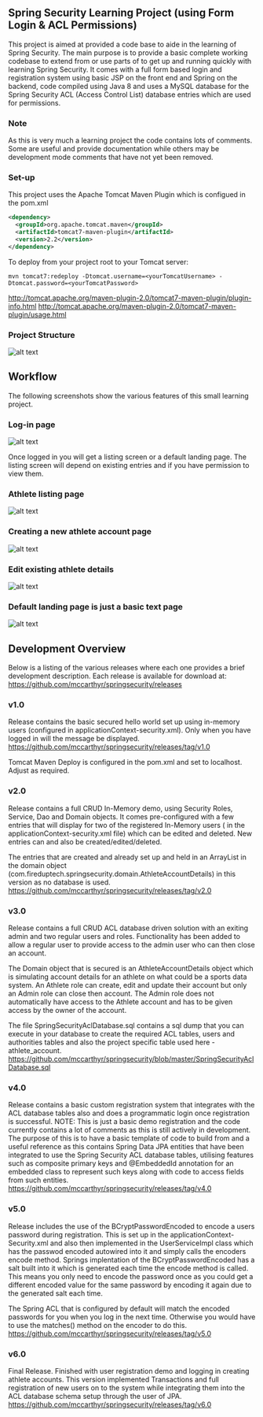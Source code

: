 ## Spring Security Learning Project (using Form Login & ACL Permissions)

This project is aimed at provided a code base to aide in the learning of Spring Security. The main purpose is to provide a basic complete working codebase to extend from or use parts of to get up and running quickly with learning Spring Security.
It comes with a full form based login and registration system using basic JSP on the front end and Spring on the backend, code compiled using Java 8 and uses a MySQL database for the Spring Security ACL (Access Control List) database entries which are used for permissions.

### Note
As this is very much a learning project the code contains lots of comments. Some are useful and provide documentation while others may be development mode comments that have not yet been removed. 

### Set-up
This project uses the Apache Tomcat Maven Plugin which is configued in the pom.xml

```xml
<dependency>
  <groupId>org.apache.tomcat.maven</groupId>
  <artifactId>tomcat7-maven-plugin</artifactId>
  <version>2.2</version>
</dependency>
```

To deploy from your project root to your Tomcat server:
```shell
mvn tomcat7:redeploy -Dtomcat.username=<yourTomcatUsername> -Dtomcat.password=<yourTomcatPassword>
```
http://tomcat.apache.org/maven-plugin-2.0/tomcat7-maven-plugin/plugin-info.html
http://tomcat.apache.org/maven-plugin-2.0/tomcat7-maven-plugin/usage.html


### Project Structure
![alt text](screenshots/SpringSecurity_ProjectListing.png "Project File Structure")

## Workflow

The following screenshots show the various features of this small learning project.

### Log-in page
![alt text](screenshots/SpringSecurity_WORKFLOW_Login.png "Login Screen")

Once logged in you will get a listing screen or a default landing page. The listing screen will depend on existing entries and if you have permission to view them.

### Athlete listing page
![alt text](screenshots/SpringSecurity_WORKFLOW_AthleteListingPage2.png "Athlete Listing Screen")

### Creating a new athlete account page
![alt text](screenshots/SpringSecurity_WORKFLOW_CreateAthleteAccountPage.png "Create New Athlete Account Screen")

### Edit existing athlete details
![alt text](screenshots/SpringSecurity_WORKFLOW_EditExistingPage.png "Edit Existing Athlete Account Screen")

### Default landing page is just a basic text page 
![alt text](screenshots/SpringSecurity_WORKFLOW_DefaultLandingPage.png "Default Logged-in Landing Screen")


## Development Overview
Below is a listing of the various releases where each one provides a brief development description. Each release is available for download at: https://github.com/mccarthyr/springsecurity/releases


### v1.0 
Release contains the basic secured hello world set up using in-memory users (configured in applicationContext-security.xml). Only when you have logged in will the message be displayed.
https://github.com/mccarthyr/springsecurity/releases/tag/v1.0

Tomcat Maven Deploy is configured in the pom.xml and set to localhost. Adjust as required. 

### v2.0 
Release contains a full CRUD In-Memory demo, using Security Roles, Service, Dao and Domain objects. It comes
pre-configured with a few entries that will display for two of the registered In-Memory users ( in the applicationContext-security.xml file) which can be edited and deleted. New entries can and also be created/edited/deleted.

The entries that are created and already set up and held in an ArrayList in the domain object (com.fireduptech.springsecurity.domain.AthleteAccountDetails) in this version as no database is used.
https://github.com/mccarthyr/springsecurity/releases/tag/v2.0

### v3.0 
Release contains a full CRUD ACL database driven solution with an exiting admin and two regular users and roles. Functionality has been added to allow a regular user to provide access to the admin user who can then close an account. 

The Domain object that is secured is an AthleteAccountDetails object which is simulating account details for an athlete on what could be a sports data system. An Athlete role can create, edit and update their account but only an Admin role can close then account. The Admin role does not automatically have access to the Athlete account and has to be given access by the owner of the account.

The file SpringSecurityAclDatabase.sql contains a sql dump that you can execute in your database to create the required ACL tables, users and authorities tables and also the project specific table used here - athlete_account.
https://github.com/mccarthyr/springsecurity/blob/master/SpringSecurityAclDatabase.sql


### v4.0 
Release contains a basic custom registration system that integrates with the ACL database tables also and does a programmatic login once registration is successful.
NOTE: This is just a basic demo registration and the code currently contains a lot of comments as this is still actively in development. The purpose of this is to have a basic template of code to build from and a useful reference as this contains Spring Data JPA entities that have been integrated to use the Spring Security ACL database tables, utilising features such as composite primary keys and @EmbeddedId annotation for an embedded class to represent such keys along with code to access fields from such entities. 
https://github.com/mccarthyr/springsecurity/releases/tag/v4.0


### v5.0 
Release includes the use of the BCryptPasswordEncoded to encode a users password during registration. This is set up in the applicationContext-Security.xml and also then implemented in the UserServiceImpl class which has the passwod encoded autowired into it and simply calls the encoders encode method. Springs implentation of the BCryptPasswordEncoded has a salt built into it which is generated each time the encode method is called. This means you only need to encode the password once as you could get a different encoded value for the same password by encoding it again due to the generated salt each time.

The Spring ACL that is configured by default will match the encoded passwords for you when you log in the next time. Otherwise you would have to use the matches() method on the encoder to do this.
https://github.com/mccarthyr/springsecurity/releases/tag/v5.0

### v6.0 
Final Release. Finished with user registration demo and logging in creating athlete accounts. This version implemented Transactions and full registration of new users on to the system while integrating them into the ACL database schema setup through the user of JPA.
https://github.com/mccarthyr/springsecurity/releases/tag/v6.0
